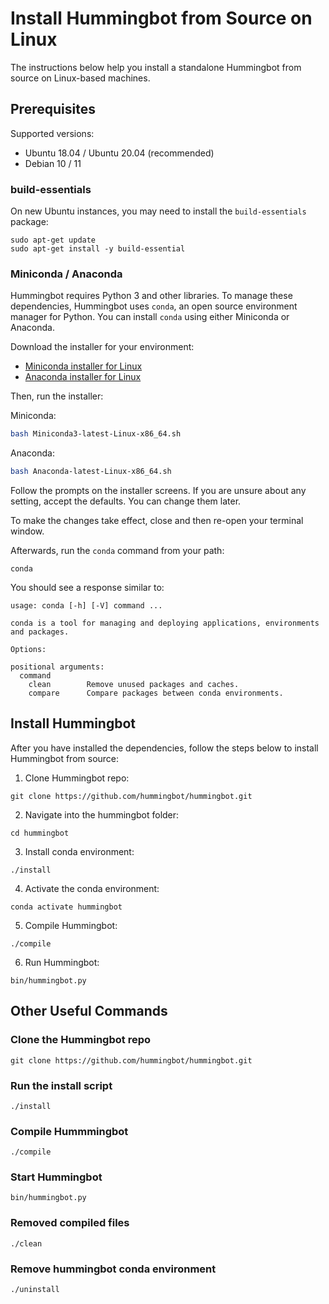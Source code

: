 # Install Hummingbot from Source on Linux

The instructions below help you install a standalone Hummingbot from source on Linux-based machines.


## Prerequisites

Supported versions:

* Ubuntu 18.04 / Ubuntu 20.04 (recommended)
* Debian 10 / 11

### build-essentials

On new Ubuntu instances, you may need to install the `build-essentials` package:
```
sudo apt-get update
sudo apt-get install -y build-essential
```

### Miniconda / Anaconda

Hummingbot requires Python 3 and other libraries. To manage these dependencies, Hummingbot uses `conda`, an open source environment manager for Python. You can install `conda` using either Miniconda or Anaconda. 

Download the installer for your environment:

* [Miniconda installer for Linux](https://docs.conda.io/en/latest/miniconda.html#linux-installers)
* [Anaconda installer for Linux](https://www.anaconda.com/download/)

Then, run the installer:

Miniconda:
```bash
bash Miniconda3-latest-Linux-x86_64.sh
```

Anaconda:
```bash
bash Anaconda-latest-Linux-x86_64.sh
```

Follow the prompts on the installer screens. If you are unsure about any setting, accept the defaults. You can change them later.

To make the changes take effect, close and then re-open your terminal window.

Afterwards, run the `conda` command from your path:
```
conda
```

You should see a response similar to:
```
usage: conda [-h] [-V] command ...

conda is a tool for managing and deploying applications, environments and packages.

Options:

positional arguments:
  command
    clean        Remove unused packages and caches.
    compare      Compare packages between conda environments.
```

## Install Hummingbot

After you have installed the dependencies, follow the steps below to install Hummingbot from source:

1. Clone Hummingbot repo:
```
git clone https://github.com/hummingbot/hummingbot.git
```

2. Navigate into the hummingbot folder:
```
cd hummingbot
```

3. Install conda environment:
```
./install
```

4. Activate the conda environment:
```
conda activate hummingbot
```

5. Compile Hummingbot:
```
./compile
```

6. Run Hummingbot:
```
bin/hummingbot.py
```

## Other Useful Commands

### Clone the Hummingbot repo
```
git clone https://github.com/hummingbot/hummingbot.git
```

### Run the install script
```
./install
```

### Compile Hummmingbot
```
./compile
```

### Start Hummingbot
```
bin/hummingbot.py
```

### Removed compiled files
```
./clean
```

### Remove hummingbot conda environment
```
./uninstall
```
